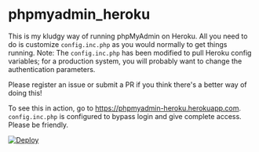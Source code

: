 phpmyadmin_heroku
=================

This is my kludgy way of running phpMyAdmin on Heroku. All you need to do is
customize `config.inc.php` as you would normally to get things running.
Note: The `config.inc.php` has been modified to pull Heroku config variables;
for a production system, you will probably want to change the authentication
parameters.

Please register an issue or submit a PR if you think there's a better way of
doing this!

To see this in action, go to https://phpmyadmin-heroku.herokuapp.com.
`config.inc.php` is configured to bypass login and give complete access.
Please be friendly.

[![Deploy](https://www.herokucdn.com/deploy/button.svg)](https://heroku.com/deploy)
